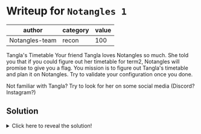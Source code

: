 # Writeup for `Notangles 1`

|     author     | category | value |
|----------------|----------|-------|
| Notangles-team |  recon   |  100  |

Tangla's Timetable
Your friend Tangla loves Notangles so much. She told you that if you could figure out her timetable for term2, Notangles will promise to give you a flag. You mission is to figure out Tangla's timetable and plan it on Notangles. Try to validate your configuration once you done. 

Not familiar with Tangla? Try to look for her on some social media (Discord? Instagram?)


## Solution

<details>
<summary>Click here to reveal the solution!</summary>

### The Big Idea

There's a user called Tangla on the DevSoc Discord who drops a lot of hints about their university schedule. Adding these entries to the Notangles timetable website (as well as configuring a certain theme) will reveal the flag.

### Walkthrough

Step 1: Figure out Tangla's Timetable
Search up the user `Tangla5137` on the public DevSoc discord server.
Understand Tangla's course planning for term2

Step 2: Configure the timetable on Notangles
Set the preference theme to `Pastel Bliss`
Enroll both`COMP6841`and `COMP4128` and select the classes
Create Event for Basketball Training (Thurs 2-6pm)
Create Tutoring for `COMP1511 F11A`

Step 3: Validate the configuration
Click on the `Validate Button` to obtain the flag `RCR{Y0U_4RE_N0T4NGL3S_M4ST3R}`
Note that it will shows the check cases error if the config is not match

### Flag(s)

- `RCR{Y0U_4RE_N0T4NGL3S_M4ST3R}`

</details>
